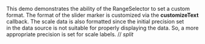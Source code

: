 This demo demonstrates the ability of&nbsp;the RangeSelector to&nbsp;set a&nbsp;custom format. The format of&nbsp;the slider marker is&nbsp;customized via the **customizeText** callback. The scale data is&nbsp;also formatted since the initial precision set in&nbsp;the data source is&nbsp;not suitable for properly displaying the data. So, a&nbsp;more appropriate precision is&nbsp;set for scale labels.
// _split_